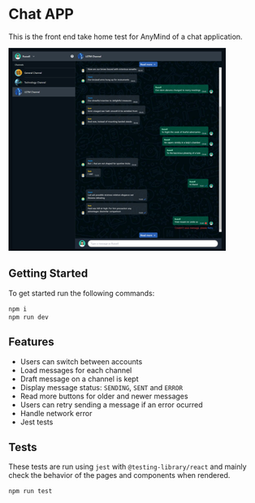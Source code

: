 # Chat APP

This is the front end take home test for AnyMind of a chat application.

<img src="images/app.png" height="400" >

## Getting Started

To get started run the following commands:

```
npm i
npm run dev
```

## Features

- Users can switch between accounts
- Load messages for each channel
- Draft message on a channel is kept
- Display message status: `SENDING`, `SENT` and `ERROR`
- Read more buttons for older and newer messages
- Users can retry sending a message if an error ocurred
- Handle network error
- Jest tests

## Tests

These tests are run using `jest` with `@testing-library/react` and mainly check the behavior of the pages and components when rendered.

```
npm run test
```
